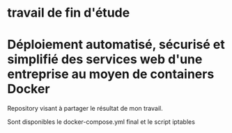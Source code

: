# travail de fin d'étude
# Déploiement automatisé, sécurisé et simplifié des services web d'une entreprise au moyen de containers Docker

Repository visant à partager le résultat de mon travail.

Sont disponibles le docker-compose.yml final et le script iptables
